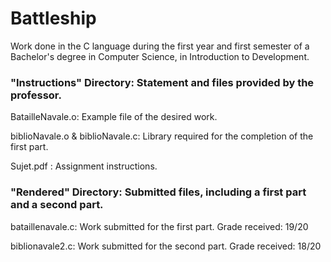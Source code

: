 # Battleship

Work done in the C language during the first year and first semester of a Bachelor's degree in Computer Science, in Introduction to Development.

### "Instructions" Directory: Statement and files provided by the professor.
BatailleNavale.o: Example file of the desired work.

biblioNavale.o & biblioNavale.c: Library required for the completion of the first part.

Sujet.pdf : Assignment instructions.

### "Rendered" Directory: Submitted files, including a first part and a second part.

bataillenavale.c: Work submitted for the first part.
Grade received: 19/20

biblionavale2.c: Work submitted for the second part.
Grade received: 18/20
